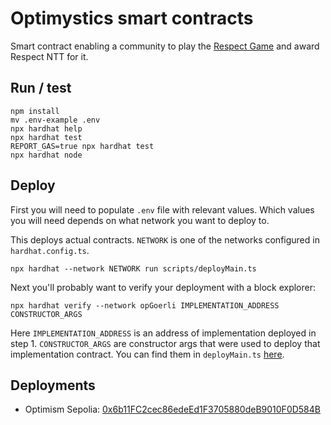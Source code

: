 # Optimystics smart contracts
Smart contract enabling a community to play the [Respect Game](https://optimismfractal.com/details) and award Respect NTT for it.

## Run / test
```shell
npm install
mv .env-example .env
npx hardhat help
npx hardhat test
REPORT_GAS=true npx hardhat test
npx hardhat node
```

## Deploy
First you will need to populate `.env` file with relevant values. Which values you will need depends on what network you want to deploy to.

This deploys actual contracts. `NETWORK` is one of the networks configured in `hardhat.config.ts`. 
```shell
npx hardhat --network NETWORK run scripts/deployMain.ts
```

Next you'll probably want to verify your deployment with a block explorer:
```shell
npx hardhat verify --network opGoerli IMPLEMENTATION_ADDRESS CONSTRUCTOR_ARGS
```

Here `IMPLEMENTATION_ADDRESS` is an address of implementation deployed in step 1. `CONSTRUCTOR_ARGS` are constructor args that were used to deploy that implementation contract. You can find them in `deployMain.ts` [here](https://github.com/Optimystics/optimystics-fractal-sc/blob/354639c23aa824c194f67a4846a48dff8b1b2a4e/scripts/deployMain.ts#L25).


## Deployments
* Optimism Sepolia: [0x6b11FC2cec86edeEd1F3705880deB9010F0D584B](https://sepolia-optimism.etherscan.io/address/0x6b11fc2cec86edeed1f3705880deb9010f0d584b)


